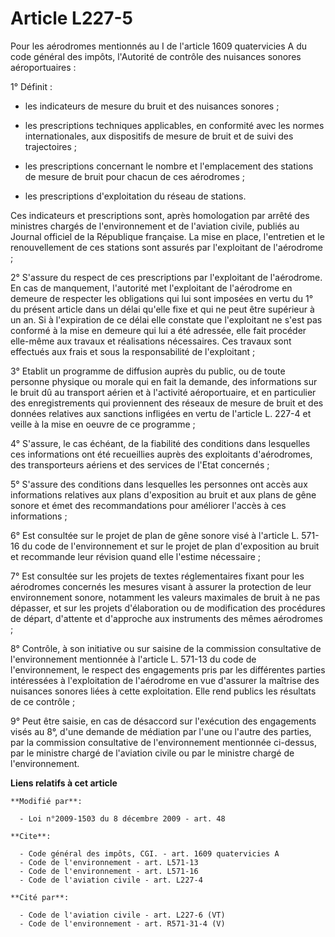 # Article L227-5

Pour les aérodromes mentionnés au I de l'article 1609 quatervicies A du code général des impôts, l'Autorité de contrôle des
nuisances sonores aéroportuaires : 

1° Définit :

- les indicateurs de mesure du bruit et des nuisances sonores ;

- les prescriptions techniques applicables, en conformité avec les normes internationales, aux dispositifs de mesure de bruit
et de suivi des trajectoires ;

- les prescriptions concernant le nombre et l'emplacement des stations de mesure de bruit pour chacun de ces aérodromes ;

- les prescriptions d'exploitation du réseau de stations. 

Ces indicateurs et prescriptions sont, après homologation par arrêté des ministres chargés de l'environnement et de
l'aviation civile, publiés au Journal officiel de la République française. La mise en place, l'entretien et le renouvellement
de ces stations sont assurés par l'exploitant de l'aérodrome ; 

2° S'assure du respect de ces prescriptions par l'exploitant de l'aérodrome. En cas de manquement, l'autorité met
l'exploitant de l'aérodrome en demeure de respecter les obligations qui lui sont imposées en vertu du 1° du présent article
dans un délai qu'elle fixe et qui ne peut être supérieur à un an. Si à l'expiration de ce délai elle constate que
l'exploitant ne s'est pas conformé à la mise en demeure qui lui a été adressée, elle fait procéder elle-même aux travaux et
réalisations nécessaires. Ces travaux sont effectués aux frais et sous la responsabilité de l'exploitant ; 

3° Etablit un programme de diffusion auprès du public, ou de toute personne physique ou morale qui en fait la demande, des
informations sur le bruit dû au transport aérien et à l'activité aéroportuaire, et en particulier des enregistrements qui
proviennent des réseaux de mesure de bruit et des données relatives aux sanctions infligées en vertu de l'article L. 227-4 et
veille à la mise en oeuvre de ce programme ; 

4° S'assure, le cas échéant, de la fiabilité des conditions dans lesquelles ces informations ont été recueillies auprès des
exploitants d'aérodromes, des transporteurs aériens et des services de l'Etat concernés ; 

5° S'assure des conditions dans lesquelles les personnes ont accès aux informations relatives aux plans d'exposition au bruit
et aux plans de gêne sonore et émet des recommandations pour améliorer l'accès à ces informations ; 

6° Est consultée sur le projet de plan de gêne sonore visé à l'article L. 571-16 du code de l'environnement et sur le projet
de plan d'exposition au bruit et recommande leur révision quand elle l'estime nécessaire ; 

7° Est consultée sur les projets de textes réglementaires fixant pour les aérodromes concernés les mesures visant à assurer
la protection de leur environnement sonore, notamment les valeurs maximales de bruit à ne pas dépasser, et sur les projets
d'élaboration ou de modification des procédures de départ, d'attente et d'approche aux instruments des mêmes aérodromes ; 

8° Contrôle, à son initiative ou sur saisine de la commission consultative de l'environnement mentionnée à l'article L.
571-13 du code de l'environnement, le respect des engagements pris par les différentes parties intéressées à l'exploitation
de l'aérodrome en vue d'assurer la maîtrise des nuisances sonores liées à cette exploitation. Elle rend publics les résultats
de ce contrôle ; 

9° Peut être saisie, en cas de désaccord sur l'exécution des engagements visés au 8°, d'une demande de médiation par l'une ou
l'autre des parties, par la commission consultative de l'environnement mentionnée ci-dessus, par le ministre chargé de
l'aviation civile ou par le ministre chargé de l'environnement.

**Liens relatifs à cet article**

	**Modifié par**:

	  - Loi n°2009-1503 du 8 décembre 2009 - art. 48

	**Cite**:

	  - Code général des impôts, CGI. - art. 1609 quatervicies A
	  - Code de l'environnement - art. L571-13
	  - Code de l'environnement - art. L571-16
	  - Code de l'aviation civile - art. L227-4

	**Cité par**:

	  - Code de l'aviation civile - art. L227-6 (VT)
	  - Code de l'environnement - art. R571-31-4 (V)
